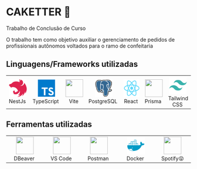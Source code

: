 # CAKETTER :cake:

Trabalho de Conclusão de Curso

O trabalho tem como objetivo auxiliar o gerenciamento de pedidos de profissionais autônomos voltados para o ramo de confeitaria

## Linguagens/Frameworks utilizadas

<table>
  <tr>
    <td align="center" width="96">
        <img height="48" width="48" src="https://raw.githubusercontent.com/devicons/devicon/master/icons/nestjs/nestjs-plain.svg" />
        <br>NestJs&nbsp;
    </td>
    <td align="center" width="96">
      <img height="48" width="48" src="https://raw.githubusercontent.com/devicons/devicon/master/icons/typescript/typescript-original.svg" />
      <br>TypeScript&nbsp;
    </td>
    <td align="center" width="96">
      <img height="48" width="48" src="https://vitejs.dev/logo.svg" />
      <br>Vite&nbsp;
    </td>
    <td align="center" width="96">
      <img height="48" width="48" src="https://raw.githubusercontent.com/devicons/devicon/master/icons/postgresql/postgresql-original.svg" />
      <br>PostgreSQL&nbsp;
    </td>
    <td align="center" width="96">
      <img height="48" width="48" src="https://github.com/devicons/devicon/raw/master/icons/react/react-original.svg" />
      <br>React&nbsp;
    </td>
    <td align="center" width="96">
      <img height="48" width="48" src="https://website-v9.vercel.app/logo-white.svg" />
      <br>Prisma&nbsp;
    </td>
    <td align="center" width="96">
      <img height="48" width="48" src="https://github.com/devicons/devicon/raw/master/icons/tailwindcss/tailwindcss-plain.svg" />
      <br>Tailwind CSS&nbsp;
    </td>
  </tr>
</table>

## Ferramentas utilizadas

<table>
  <tr>
    <td align="center" width="96">
        <img height="48" width="48" src="https://dbeaver.io/wp-content/uploads/2015/09/beaver-head.png" />
        <br>DBeaver&nbsp;
    </td>
    <td align="center" width="96">
      <img height="48" width="48" src="https://www.svgrepo.com/show/374171/vscode.svg" />
      <br>VS Code&nbsp;
    </td>
    <td align="center" width="96">
      <img height="48" width="48" src="https://www.vectorlogo.zone/logos/getpostman/getpostman-icon.svg" />
      <br>Postman&nbsp;
    </td>
    <td align="center" width="96">
      <img height="48" width="48" src="https://raw.githubusercontent.com/devicons/devicon/master/icons/docker/docker-plain.svg" />
      <br>Docker&nbsp;
    </td>
    <td align="center" width="96">
      <img height="48" width="48" src="https://www.svgrepo.com/show/355256/spotify.svg" />
      <br>Spotify&#128541;
    </td>
  </tr>
</table>
